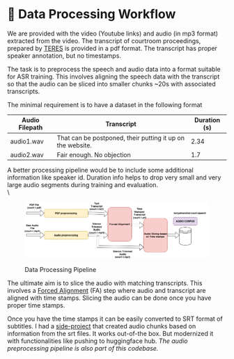# 🌆 Data Processing Workflow

We are provided with the video (Youtube links) and audio (in mp3 format) extracted from the video.  The transcript of courtroom proceedings, prepared by [TERES](https://teres.ai/) is provided in a pdf format. The transcript has proper speaker annotation, but no timestamps.

The task is to preprocess the speech and audio data into a format suitable for ASR training. This involves aligning the speech data with the transcript so that the audio can be sliced into smaller chunks \~20s with associated transcripts.

The minimal requirement is to have a dataset in the following format



<table><thead><tr><th>Audio Filepath</th><th>Transcript</th><th data-type="number">Duration (s)</th></tr></thead><tbody><tr><td>audio1.wav</td><td>That can be postponed, their putting it up on the website.</td><td>2.34</td></tr><tr><td>audio2.wav</td><td>Fair enough. No objection</td><td>1.7</td></tr></tbody></table>

A better processing pipeline would be to include some additional information like speaker id. Duration info helps to drop very small and very large audio segments during training and evaluation.\
\


<figure><img src="../.gitbook/assets/data-processing-pipeline.drawio (3).png" alt=""><figcaption><p>Data Processing Pipeline</p></figcaption></figure>

The ultimate aim is to slice the audio with matching transcripts. This involves a [Forced Alignment](./#text-processing-pipeline) (FA) step where audio and transcript are aligned with time stamps. Slicing the audio can be done once you have proper time stamps.

Once you have the time stamps it can be easily converted to SRT format of subtitles. I had a  [side-project](https://github.com/kavyamanohar/audioslicer) that created audio chunks based on information from the srt files. It works out-of-the box. But modernized it with functionalities like pushing to huggingface hub. _The audio preprocessing pipeline is also part of this codebase._



